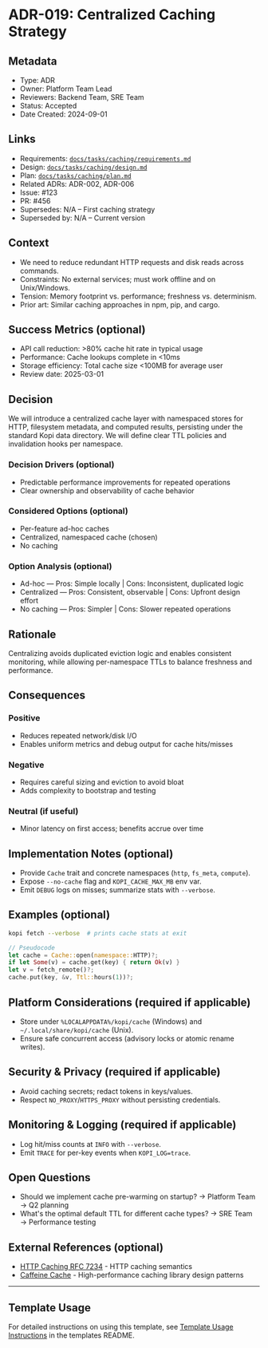 # ADR-019: Centralized Caching Strategy

## Metadata
- Type: ADR
- Owner: Platform Team Lead
- Reviewers: Backend Team, SRE Team
- Status: Accepted
  <!-- Proposed: Under discussion | Accepted: Approved and to be implemented | Rejected: Considered but not approved | Deprecated: No longer recommended | Superseded: Replaced by another ADR -->
- Date Created: 2024-09-01

## Links
<!-- Internal project artifacts only. The Links section is mandatory for traceability. If a link does not apply, use "N/A – <reason>". -->
- Requirements: [`docs/tasks/caching/requirements.md`](../../tasks/caching/requirements.md)
- Design: [`docs/tasks/caching/design.md`](../../tasks/caching/design.md)
- Plan: [`docs/tasks/caching/plan.md`](../../tasks/caching/plan.md)
- Related ADRs: ADR-002, ADR-006
- Issue: #123
- PR: #456
- Supersedes: N/A – First caching strategy
- Superseded by: N/A – Current version

## Context
<!-- What problem or architecturally significant requirement motivates this decision? Include constraints, assumptions, scope boundaries, and prior art. Keep value-neutral and explicit. -->
- We need to reduce redundant HTTP requests and disk reads across commands.
- Constraints: No external services; must work offline and on Unix/Windows.
- Tension: Memory footprint vs. performance; freshness vs. determinism.
- Prior art: Similar caching approaches in npm, pip, and cargo.

## Success Metrics (optional)
<!-- Define measurable criteria to evaluate if this decision was successful -->
- API call reduction: >80% cache hit rate in typical usage
- Performance: Cache lookups complete in <10ms
- Storage efficiency: Total cache size <100MB for average user
- Review date: 2025-03-01

## Decision
We will introduce a centralized cache layer with namespaced stores for HTTP, filesystem metadata, and computed results, persisting under the standard Kopi data directory. We will define clear TTL policies and invalidation hooks per namespace.

### Decision Drivers (optional)
- Predictable performance improvements for repeated operations
- Clear ownership and observability of cache behavior

### Considered Options (optional)
- Per-feature ad-hoc caches
- Centralized, namespaced cache (chosen)
- No caching

### Option Analysis (optional)
- Ad-hoc — Pros: Simple locally | Cons: Inconsistent, duplicated logic
- Centralized — Pros: Consistent, observable | Cons: Upfront design effort
- No caching — Pros: Simpler | Cons: Slower repeated operations

## Rationale
Centralizing avoids duplicated eviction logic and enables consistent monitoring, while allowing per-namespace TTLs to balance freshness and performance.

## Consequences
### Positive
- Reduces repeated network/disk I/O
- Enables uniform metrics and debug output for cache hits/misses

### Negative
- Requires careful sizing and eviction to avoid bloat
- Adds complexity to bootstrap and testing

### Neutral (if useful)
- Minor latency on first access; benefits accrue over time

## Implementation Notes (optional)
- Provide `Cache` trait and concrete namespaces (`http`, `fs_meta`, `compute`).
- Expose `--no-cache` flag and `KOPI_CACHE_MAX_MB` env var.
- Emit `DEBUG` logs on misses; summarize stats with `--verbose`.

## Examples (optional)
```bash
kopi fetch --verbose  # prints cache stats at exit
```
```rust
// Pseudocode
let cache = Cache::open(namespace::HTTP)?;
if let Some(v) = cache.get(key) { return Ok(v) }
let v = fetch_remote()?;
cache.put(key, &v, Ttl::hours(1))?;
```

## Platform Considerations (required if applicable)
- Store under `%LOCALAPPDATA%/kopi/cache` (Windows) and `~/.local/share/kopi/cache` (Unix).
- Ensure safe concurrent access (advisory locks or atomic rename writes).

## Security & Privacy (required if applicable)
- Avoid caching secrets; redact tokens in keys/values.
- Respect `NO_PROXY`/`HTTPS_PROXY` without persisting credentials.

## Monitoring & Logging (required if applicable)
- Log hit/miss counts at `INFO` with `--verbose`.
- Emit `TRACE` for per-key events when `KOPI_LOG=trace`.

## Open Questions
<!-- Questions that arose during decision-making but don't block the decision -->
- Should we implement cache pre-warming on startup? → Platform Team → Q2 planning
- What's the optimal default TTL for different cache types? → SRE Team → Performance testing

## External References (optional)
<!-- External standards, specifications, articles, or documentation only -->
- [HTTP Caching RFC 7234](https://tools.ietf.org/html/rfc7234) - HTTP caching semantics
- [Caffeine Cache](https://github.com/ben-manes/caffeine) - High-performance caching library design patterns

---

## Template Usage

For detailed instructions on using this template, see [Template Usage Instructions](../README.md#adr-templates-adrmd-and-adr-litemd) in the templates README.

